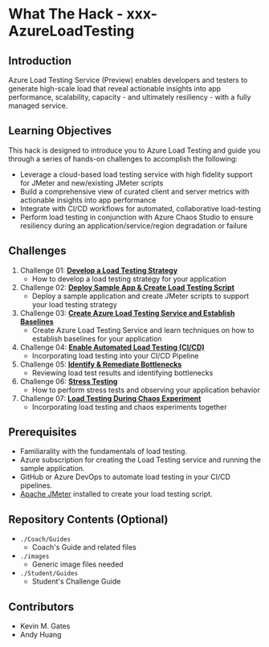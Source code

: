 # What The Hack - xxx-AzureLoadTesting

## Introduction
Azure Load Testing Service (Preview) enables developers and testers to generate high-scale load that reveal actionable insights into app performance, scalability, capacity - and ultimately resiliency - with a fully managed service.

## Learning Objectives
This hack is designed to introduce you to Azure Load Testing and guide you through a series of hands-on challenges to accomplish the following:

- Leverage a cloud-based load testing service with high fidelity support for JMeter and new/existing JMeter scripts
- Build a comprehensive view of curated client and server metrics with actionable insights into app performance
- Integrate with CI/CD workflows for automated, collaborative load-testing
- Perform load testing in conjunction with Azure Chaos Studio to ensure resiliency during an application/service/region degradation or failure

## Challenges
1. Challenge 01: **[Develop a Load Testing Strategy](Student/Challenge-01.md)**
	 - How to develop a load testing strategy for your application
1. Challenge 02: **[Deploy Sample App & Create Load Testing Script](Student/Challenge-02.md)**
	 - Deploy a sample application and create JMeter scripts to support your load testing strategy
1. Challenge 03: **[Create Azure Load Testing Service and Establish Baselines](Student/Challenge-03.md)**
	 - Create Azure Load Testing Service and learn techniques on how to establish baselines for your application
1. Challenge 04: **[Enable Automated Load Testing (CI/CD)](Student/Challenge-04.md)**
	 - Incorporating load testing into your CI/CD Pipeline
1. Challenge 05: **[Identify & Remediate Bottlenecks](Student/Challenge-05.md)**
	 - Reviewing load test results and identifying bottlenecks
1. Challenge 06: **[Stress Testing](Student/Challenge-06.md)**
	 - How to perform stress tests and observing your application behavior
1. Challenge 07: **[ Load Testing During Chaos Experiment](Student/Challenge-07.md)**
	 - Incorporating load testing and chaos experiments together

## Prerequisites
- Familiarality with the fundamentals of load testing.
- Azure subscription for creating the Load Testing service and running the sample application.
- GitHub or Azure DevOps to automate load testing in your CI/CD pipelines.
- [Apache JMeter](https://jmeter.apache.org/usermanual/get-started.html) installed to create your load testing script.

## Repository Contents (Optional)
- `./Coach/Guides`
  - Coach's Guide and related files
- `./images`
  - Generic image files needed
- `./Student/Guides`
  - Student's Challenge Guide

## Contributors
- Kevin M. Gates
- Andy Huang
